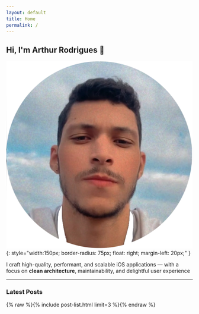 ```yaml
---
layout: default
title: Home
permalink: /
---
```


## Hi, I'm **Arthur Rodrigues** 👋

![Photo of Arthur Rodrigues](/assets/images/profile.png){: style="width:150px; border-radius: 75px; float: right; margin-left: 20px;" }

I craft high-quality, performant, and scalable iOS applications — with a focus on **clean architecture**, maintainability, and delightful user experience

---

### Latest Posts

{% raw %}{% include post-list.html limit=3 %}{% endraw %}
